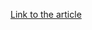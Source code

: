 [Link to the article](https://blog.cyble.com/2022/10/20/infostealer-distributed-using-bundled-installer/)
